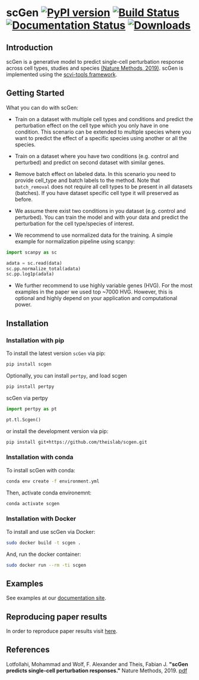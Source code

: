 # scGen [![PyPI version](https://badge.fury.io/py/scgen.svg)](https://badge.fury.io/py/scgen) [![Build Status](https://travis-ci.com/theislab/scGen.svg?branch=master)](https://travis-ci.com/theislab/scGen) [![Documentation Status](https://readthedocs.org/projects/scgen/badge/?version=latest)](https://scgen.readthedocs.io/en/latest/?badge=latest) [![Downloads](https://pepy.tech/badge/scgen)](https://pepy.tech/project/scgen)

## Introduction

scGen is a generative model to predict single-cell perturbation response across cell types, studies and species
[(Nature Methods, 2019)](https://www.nature.com/articles/s41592-019-0494-8). scGen is implemented using the [scvi-tools framework](https://scvi-tools.org/).

## Getting Started

What you can do with scGen:

-   Train on a dataset with multiple cell types and conditions and predict the perturbation effect on the cell type
    which you only have in one condition. This scenario can be extended to multiple species where you want to predict
    the effect of a specific species using another or all the species.

-   Train on a dataset where you have two conditions (e.g. control and perturbed) and predict on second dataset
    with similar genes.

-   Remove batch effect on labeled data. In this scenario you need to provide cell_type and batch labels to
    the method. Note that `batch_removal` does not require all cell types to be present in all datasets (batches). If
    you have dataset specific cell type it will preserved as before.

-   We assume there exist two conditions in you dataset (e.g. control and perturbed). You can train the model and with
    your data and predict the perturbation for the cell type/species of interest.

-   We recommend to use normalized data for the training. A simple example for normalization pipeline using scanpy:

```python
import scanpy as sc

adata = sc.read(data)
sc.pp.normalize_total(adata)
sc.pp.log1p(adata)
```

-   We further recommend to use highly variable genes (HVG). For the most examples in the paper we used top ~7000
    HVG. However, this is optional and highly depend on your application and computational power.

## Installation

### Installation with pip

To install the latest version `scGen` via pip:

```bash
pip install scgen
```
Optionally, you can install `pertpy`, and load scgen

```bash
pip install pertpy
```
scGen via pertpy
```python
import pertpy as pt

pt.tl.Scgen()
```

or install the development version via pip:

```bash
pip install git+https://github.com/theislab/scgen.git
```

### Installation with conda

To install scGen with conda:

```bash
conda env create -f environment.yml
```

Then, activate conda environemnt:

```bash
conda activate scgen
```

### Installation with Docker

To install and use scGen via Docker:

```bash
sudo docker build -t scgen .
```

And, run the docker container:

```bash
sudo docker run --rm -ti scgen
```

## Examples

See examples at our [documentation site](https://scgen.readthedocs.io/).

## Reproducing paper results

In order to reproduce paper results visit [here](https://github.com/M0hammadL/scGen_reproducibility).

## References

Lotfollahi, Mohammad and Wolf, F. Alexander and Theis, Fabian J.
**"scGen predicts single-cell perturbation responses."**
Nature Methods, 2019. [pdf](https://rdcu.be/bMlbD)

